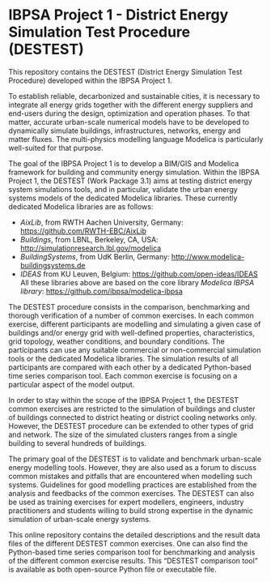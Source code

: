 # IBPSA Project 1 - District Energy Simulation Test Procedure (DESTEST)

This repository contains the DESTEST (District Energy Simulation Test Procedure) developed within the IBPSA Project 1.

To establish reliable, decarbonized and sustainable cities, it is necessary to integrate all energy grids together with the different energy suppliers and end-users during the design, optimization and operation phases. To that matter, accurate urban-scale numerical models have to be developed to dynamically simulate buildings, infrastructures, networks, energy and matter fluxes. The multi-physics modelling language Modelica is particularly well-suited for that purpose.

The goal of the IBPSA Project 1 is to develop a BIM/GIS and Modelica framework for building and community energy simulation. Within the IBPSA Project 1, the DESTEST (Work Package 3.1) aims at testing district energy system simulations tools, and in particular, validate the urban energy systems models of the dedicated Modelica libraries. These currently dedicated Modelica libraries are as follows:
* _AixLib_, from RWTH Aachen University, Germany: https://github.com/RWTH-EBC/AixLib
 * _Buildings_, from LBNL, Berkeley, CA, USA: http://simulationresearch.lbl.gov/modelica
 * _BuildingSystems_, from UdK Berlin, Germany: http://www.modelica-buildingsystems.de
 * _IDEAS_ from KU Leuven, Belgium: https://github.com/open-ideas/IDEAS
All these libraries above are based on the core library _Modelica IBPSA library_: https://github.com/ibpsa/modelica-ibpsa

The DESTEST procedure consists in the comparison, benchmarking and thorough verification of a number of common exercises. In each common exercise, different participants are modelling and simulating a given case of buildings and/or energy grid with well-defined properties, characteristics, grid topology, weather conditions, and boundary conditions. The participants can use any suitable commercial or non-commercial simulation tools or the dedicated Modelica libraries. The simulation results of all participants are compared with each other by a dedicated Python-based time series comparison tool. Each common exercise is focusing on a particular aspect of the model output.

In order to stay within the scope of the IBPSA Project 1, the DESTEST common exercises are restricted to the simulation of buildings and cluster of buildings connected to district heating or district cooling networks only. However, the DESTEST procedure can be extended to other types of grid and network. The size of the simulated clusters ranges from a single building to several hundreds of buildings.

The primary goal of the DESTEST is to validate and benchmark urban-scale energy modelling tools. However, they are also used as a forum to discuss common mistakes and pitfalls that are encountered when modelling such systems. Guidelines for good modelling practices are established from the analysis and feedbacks of the common exercises. The DESTEST can also be used as training exercises for expert modellers, engineers, industry practitioners and students willing to build strong expertise in the dynamic simulation of urban-scale energy systems.

This online repository contains the detailed descriptions and the result data files of the different DESTEST common exercises. One can also find the Python-based time series comparison tool for benchmarking and analysis of the different common exercise results. This “DESTEST comparison tool” is available as both open-source Python file or executable file.
